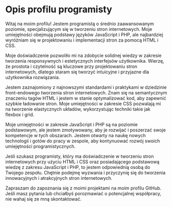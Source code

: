 # Opis profilu programisty

Witaj na moim profilu! Jestem programistą o średnio zaawansowanym poziomie, specjalizującym się w tworzeniu stron internetowych. Moje umiejętności obejmują podstawy języków JavaScript i PHP, ale najbardziej wyróżniam się w projektowaniu i implementacji stron za pomocą HTML i CSS.

Moje doświadczenie pozwoliło mi na zdobycie solidnej wiedzy w zakresie tworzenia responsywnych i estetycznych interfejsów użytkownika. Wierzę, że prostota i czytelność są kluczowe przy projektowaniu stron internetowych, dlatego staram się tworzyć intuicyjne i przyjazne dla użytkownika rozwiązania.

Jestem zaznajomiony z najnowszymi standardami i praktykami w dziedzinie front-endowego tworzenia stron internetowych. Znam się na semantycznym znaczeniu tagów HTML i jestem w stanie optymalizować kod, aby zapewnić szybkie ładowanie stron. Moje umiejętności w zakresie CSS pozwalają mi na tworzenie elastycznych układów, wykorzystując techniki takie jak flexbox i grid.

Moje umiejętności w zakresie JavaScript i PHP są na poziomie podstawowym, ale jestem zmotywowany, aby je rozwijać i poszerzać swoje kompetencje w tych obszarach. Jestem otwarty na naukę nowych technologii i gotów do pracy w zespole, aby kontynuować rozwój swoich umiejętności programistycznych.

Jeśli szukasz programisty, który ma doświadczenie w tworzeniu stron internetowych przy użyciu HTML i CSS oraz posiadającego podstawową wiedzę z zakresu JavaScript i PHP, to jestem odpowiednią osobą do Twojego zespołu. Chętnie podejmę wyzwania i przyczynię się do tworzenia innowacyjnych i atrakcyjnych stron internetowych.

Zapraszam do zapoznania się z moimi projektami na moim profilu GitHub. Jeśli masz pytania lub chciałbyś porozmawiać o potencjalnej współpracy, nie wahaj się ze mną skontaktować.
